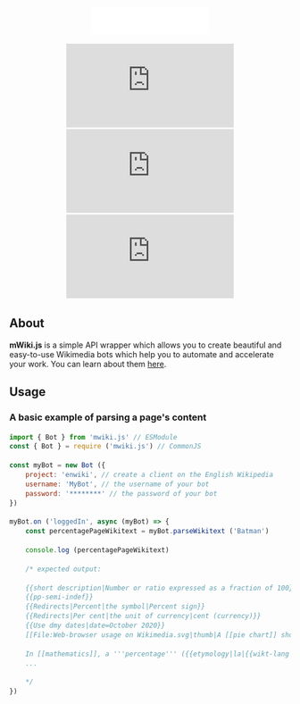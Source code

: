 <div align="center">
<img src="./logo.svg" alt="mWiki.js logo" height="48" />

[![GitHub Repo stars](https://img.shields.io/github/stars/erayreperit/mwiki.js?logo=github)](https://github.com/erayreperit/mwiki.js)
[![npm](https://img.shields.io/npm/v/mwiki.js)](https://npmjs.com/package/mwiki.js)
[![npm](https://img.shields.io/npm/dt/mwiki.js)](https://npmjs.com/package/mwiki.js)
</div>

## About
**mWiki.js** is a simple API wrapper which allows you to create beautiful and easy-to-use Wikimedia bots which help you to automate and accelerate your work. You can learn about them [here](https://en.wikipedia.org/wiki/Wikipedia:Bots).

## Usage

### A basic example of parsing a page's content
```js
import { Bot } from 'mwiki.js' // ESModule
const { Bot } = require ('mwiki.js') // CommonJS

const myBot = new Bot ({
    project: 'enwiki', // create a client on the English Wikipedia
    username: 'MyBot', // the username of your bot
    password: '********' // the password of your bot
})

myBot.on ('loggedIn', async (myBot) => {
    const percentagePageWikitext = myBot.parseWikitext ('Batman')

    console.log (percentagePageWikitext)

    /* expected output:

    {{short description|Number or ratio expressed as a fraction of 100}}
    {{pp-semi-indef}}
    {{Redirects|Percent|the symbol|Percent sign}}
    {{Redirects|Per cent|the unit of currency|cent (currency)}}
    {{Use dmy dates|date=October 2020}}
    [[File:Web-browser usage on Wikimedia.svg|thumb|A [[pie chart]] showing the '''percentage''' by web browser visiting [[Wikimedia Foundation|Wikimedia]] sites (April 2009 to 2012)]]

    In [[mathematics]], a '''percentage''' ({{etymology|la|{{wikt-lang|la|per centum}}|by a hundred}}) is a number or [[ratio]] expressed as a [[fraction (mathematics)|fraction]] of 100. It is often [[Denotation|denoted]] using the [[percent sign]] (%),<ref>{{cite web |title=Introduction to Percents |url=https://mathsisfun.com/percentage.html |website=mathsisfun.com |access-date=2020-08-28}}</ref> although the abbreviations ''pct.'', ''pct'', and sometimes ''pc'' are also used.<ref>{{cite news |last=Dakers|first=Marion |date=7 January 2015 |url=https://www.telegraph.co.uk/finance/economics/11329769/Eurozone-officially-falls-into-deflation-piling-pressure-on-ECB.html |title=Eurozone Officially Falls into Deflation, Piling Pressure on ECB |newspaper=[[The Daily Telegraph]] |access-date=2019-12-27}}</ref> A percentage is a [[dimensionless quantity|dimensionless number]] (pure number), primarily used for expressing proportions, but percent is nonetheless a [[unit of measurement]] in its orthography and usage.<ref>{{cite book |last1=Mattock |first1=Peter |title=Conceptual Maths: Teaching 'about' (rather than just 'how to do') mathematics in schools |date=5 January 2023 |publisher=Crown House Publishing Ltd |isbn=978-1-78583-618-3 |page=269 |url=https://www.google.com/books/edition/Conceptual_Maths/FZVfEAAAQBAJ?hl=en&gbpv=1&pg=PT269 |language=en}}</ref>
    ...

    */
})
```